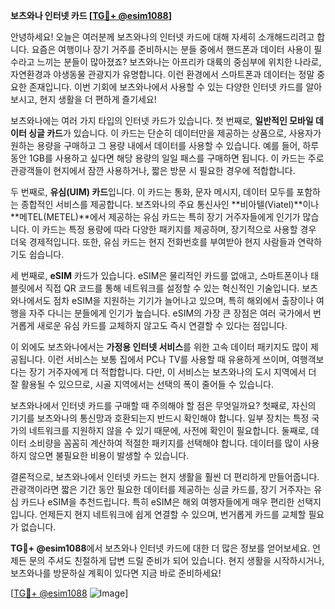 **보츠와나 인터넷 카드 [[TG💪+ @esim1088](https://t.me/s/esim1088)]**

안녕하세요! 오늘은 여러분께 보츠와나의 인터넷 카드에 대해 자세히 소개해드리려고 합니다. 요즘은 여행이나 장기 거주를 준비하시는 분들 중에서 핸드폰과 데이터 사용이 필수라고 느끼는 분들이 많아졌죠? 보츠와나는 아프리카 대륙의 중심부에 위치한 나라로, 자연환경과 야생동물 관광지가 유명합니다. 이런 환경에서 스마트폰과 데이터는 정말 중요한 존재입니다. 이번 기회에 보츠와나에서 사용할 수 있는 다양한 인터넷 카드를 알아보시고, 현지 생활을 더 편하게 즐기세요!

보츠와나에는 여러 가지 타입의 인터넷 카드가 있습니다. 첫 번째로, **일반적인 모바일 데이터 싱글 카드**가 있습니다. 이 카드는 단순히 데이터만을 제공하는 상품으로, 사용자가 원하는 용량을 구매하고 그 용량 내에서 데이터를 사용할 수 있습니다. 예를 들어, 하루 동안 1GB를 사용하고 싶다면 해당 용량의 일일 패스를 구매하면 됩니다. 이 카드는 주로 관광객들이 현지에서 잠깐 사용하거나, 짧은 방문 시 필요한 경우에 적합합니다.

두 번째로, **유심(UIM) 카드**입니다. 이 카드는 통화, 문자 메시지, 데이터 모두를 포함하는 종합적인 서비스를 제공합니다. 보츠와나의 주요 통신사인 **비아텔(Viatel)**이나 **메TEL(METEL)**에서 제공하는 유심 카드는 특히 장기 거주자들에게 인기가 많습니다. 이 카드는 특정 용량에 따라 다양한 패키지를 제공하며, 장기적으로 사용할 경우 더욱 경제적입니다. 또한, 유심 카드는 현지 전화번호를 부여받아 현지 사람들과 연락하기도 쉽습니다.

세 번째로, **eSIM** 카드가 있습니다. eSIM은 물리적인 카드를 없애고, 스마트폰이나 태블릿에서 직접 QR 코드를 통해 네트워크를 설정할 수 있는 혁신적인 기술입니다. 보츠와나에서도 점차 eSIM을 지원하는 기기가 늘어나고 있으며, 특히 해외에서 출장이나 여행을 자주 다니는 분들에게 인기가 높습니다. eSIM의 가장 큰 장점은 여러 국가에서 번거롭게 새로운 유심 카드를 교체하지 않고도 즉시 연결할 수 있다는 점입니다.

이 외에도 보츠와나에서는 **가정용 인터넷 서비스**를 위한 고속 데이터 패키지도 많이 제공됩니다. 이런 서비스는 보통 집에서 PC나 TV를 사용할 때 유용하게 쓰이며, 여행객보다는 장기 거주자에게 더 적합합니다. 다만, 이 서비스는 보츠와나의 도시 지역에서 더 잘 활용될 수 있으므로, 시골 지역에서는 선택의 폭이 줄어들 수 있습니다.

보츠와나에서 인터넷 카드를 구매할 때 주의해야 할 점은 무엇일까요? 첫째로, 자신의 기기를 보츠와나의 통신망과 호환되는지 반드시 확인해야 합니다. 일부 장치는 특정 국가의 네트워크를 지원하지 않을 수 있기 때문에, 사전에 확인이 필요합니다. 둘째로, 데이터 소비량을 꼼꼼히 계산하여 적절한 패키지를 선택해야 합니다. 데이터를 많이 사용하지 않으면 불필요한 비용이 발생할 수 있습니다.

결론적으로, 보츠와나에서 인터넷 카드는 현지 생활을 훨씬 더 편리하게 만들어줍니다. 관광객이라면 짧은 기간 동안 필요한 데이터를 제공하는 싱글 카드를, 장기 거주자는 유심 카드나 eSIM을 추천드립니다. 특히 eSIM은 해외 여행자들에게 매우 편리한 선택지입니다. 언제든지 현지 네트워크에 쉽게 연결할 수 있으며, 번거롭게 카드를 교체할 필요가 없습니다.

**TG💪+ @esim1088**에서 보츠와나 인터넷 카드에 대한 더 많은 정보를 얻어보세요. 언제든 문의 주셔도 친절하게 답변 드릴 준비가 되어 있습니다. 현지 생활을 시작하시거나, 보츠와나를 방문하실 계획이 있다면 지금 바로 준비하세요!

[[TG💪+ @esim1088](https://t.me/s/esim1088) ![Image](https://i.postimg.cc/Y0z9fWf4/image.png)]